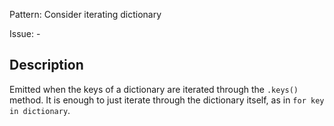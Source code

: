 Pattern: Consider iterating dictionary

Issue: -

## Description

Emitted when the keys of a dictionary are iterated through the `.keys()` method. It is enough to just iterate through the dictionary itself, as in `for key in dictionary`.
